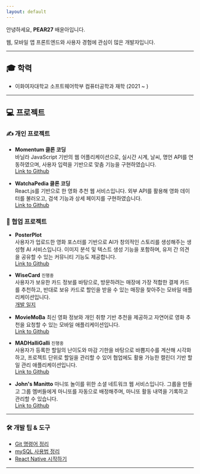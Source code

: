 ```yaml
---
layout: default
---
```


안녕하세요, **PEAR27** 배윤아입니다.

웹, 모바일 앱 프론트엔드와 사용자 경험에 관심이 많은 개발자입니다.

---

## 🎓 학력

- 이화여자대학교 소프트웨어학부 컴퓨터공학과 재학 (2021 ~ )

---

## 💻 프로젝트

### ✍️ 개인 프로젝트

- **Momentum 클론 코딩**  
  바닐라 JavaScript 기반의 웹 어플리케이션으로, 실시간 시계, 날씨, 명언 API를 연동하였으며, 사용자 입력을 기반으로 맞춤 기능을 구현하였습니다.
  <br>
  [Link to Github](https://github.com/pear27/momentum)

- **WatchaPedia 클론 코딩**  
  React.js를 기반으로 한 영화 추천 웹 서비스입니다. 외부 API를 활용해 영화 데이터를 불러오고, 검색 기능과 상세 페이지를 구현하였습니다.
  <br>
  [Link to Github](https://github.com/pear27/watchapedia)

### 🤝 협업 프로젝트

- **PosterPlot**  
  사용자가 업로드한 영화 포스터를 기반으로 AI가 창의적인 스토리를 생성해주는 생성형 AI 서비스입니다. 이미지 분석 및 텍스트 생성 기능을 포함하며, 유저 간 의견을 공유할 수 있는 커뮤니티 기능도 제공합니다.
  <br>
  [Link to Github](https://github.com/pear27/PosterPlot_FE)

- **WiseCard** `진행중`  
  사용자가 보유한 카드 정보를 바탕으로, 방문하려는 매장에 가장 적합한 결제 카드를 추천하고, 반대로 보유 카드로 할인을 받을 수 있는 매장을 찾아주는 모바일 애플리케이션입니다.
  <br>
  [개발 일지](dev_log/WiseCard/wisecard-log.md)

- **MovieMoBa**
  최신 영화 정보와 개인 취향 기반 추천을 제공하고 자연어로 영화 추천을 요청할 수 있는 모바일 애플리케이션입니다.
  <br>
  [Link to Github](https://github.com/pear27/MovieMoBa_front)

- **MADHalliGalli** `진행중`  
  사용자가 등록한 할일의 난이도와 마감 기한을 바탕으로 바쁨지수를 계산해 시각화하고, 프로젝트 단위로 할일을 관리할 수 있어 협업에도 활용 가능한 캘린더 기반 할일 관리 애플리케이션입니다.
  <br>
  [Link to Github](https://github.com/pear27/week2_back)

- **John's Manitto**
  마니또 놀이를 위한 소셜 네트워크 웹 서비스입니다. 그룹을 만들고 그룹 멤버들에게 마니또를 자동으로 배정해주며, 마니또 활동 내역을 기록하고 관리할 수 있습니다.
  <br>
  [Link to Github](https://github.com/pear27/manitto_back)

---

### 🛠 개발 팁 & 도구

- [Git 명령어 정리](dev_tips/git-commands.md)
- [mySQL 사용법 정리](dev_tips/mySQL.md)
- [React Native 시작하기](dev_tips/start-react-native.md)

---
